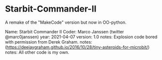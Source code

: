 # Starbit-Commander-II
A remake of the "MakeCode" version but now in OO-python.

Name: Starbit Commander II
Coder: Marco Janssen (twitter @marc0janssen)
year: 2021-04-07
version: 1.0
notes: Explosion code bored with permission from Derek Graham.
notes: (https://deejaygraham.github.io/2016/10/28/tiny-asteroids-for-microbit/)
notes: All other code is my own.
